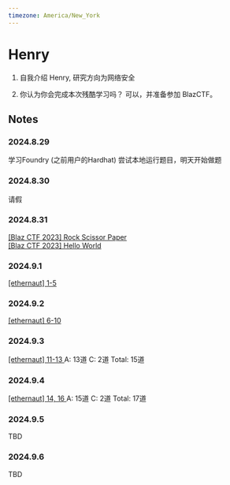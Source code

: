 ```yaml
---
timezone: America/New_York
---
```


# Henry

1. 自我介绍
Henry, 研究方向为网络安全

2. 你认为你会完成本次残酷学习吗？
可以，并准备参加 BlazCTF。

## Notes

<!-- Content_START -->

### 2024.8.29

学习Foundry (之前用户的Hardhat)
尝试本地运行题目，明天开始做题

### 2024.8.30
请假

### 2024.8.31
[[Blaz CTF 2023] Rock Scissor Paper](./Writeup/Henry/rock-paper-scissor.md)  
[[Blaz CTF 2023] Hello World](./Writeup/Henry/blazctf-2023-helloworld.md)  

### 2024.9.1
[[ethernaut] 1-5 ](./Writeup/Henry/ethernaut.md)

### 2024.9.2
[[ethernaut] 6-10 ](./Writeup/Henry/ethernaut.md)

### 2024.9.3
[[ethernaut] 11-13 ](./Writeup/Henry/ethernaut.md)
A: 13道
C: 2道
Total: 15道

### 2024.9.4
[[ethernaut] 14, 16 ](./Writeup/Henry/ethernaut.md)
A: 15道
C: 2道
Total: 17道 

### 2024.9.5
TBD

### 2024.9.6
TBD

<!-- Content_END -->
